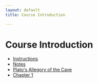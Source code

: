 ```yaml
---
layout: default
title: Course Introduction

---
```


# Course Introduction


+ [Instructions](Instructions)
+ [Notes](Introduction)
+ [Plato's Allegory of the Cave](https://www.youtube.com/watch?v=h55X9LJTAg4)
+ [Chapter 1](ch1.pdf)


